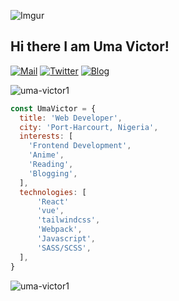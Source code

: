 ![Imgur](https://i.imgur.com/ZYEBNdL.jpg)
<h2> Hi there I am Uma Victor! </h2>

[![Mail](https://img.shields.io/badge/Mail-umavictor11@gmail.com-red)](mailto:umavictor11@gmail.com)
[![Twitter](https://img.shields.io/badge/Twitter-uma_victor-blue)](https://twitter.com/umavictor_)
[![Blog](https://img.shields.io/badge/Blog-codingbuddy.hashnode.dev-brightgreen)](https://codingbuddy.hashnode.dev/)
<p align="left"> <img src="https://komarev.com/ghpvc/?username=uma-victor1" alt="uma-victor1" /> </p>



```javascript
const UmaVictor = {
  title: 'Web Developer',
  city: 'Port-Harcourt, Nigeria',
  interests: [
    'Frontend Development',
    'Anime',
    'Reading',
    'Blogging',
  ],
  technologies: [
      'React'
      'vue',
      'tailwindcss',
      'Webpack',
      'Javascript',
      'SASS/SCSS',
  ],
}
```
<p align="left">
  <img src="https://github-readme-stats.vercel.app/api?username=uma-victor1&show_icons=true" alt="uma-victor1" /> 
</p>
